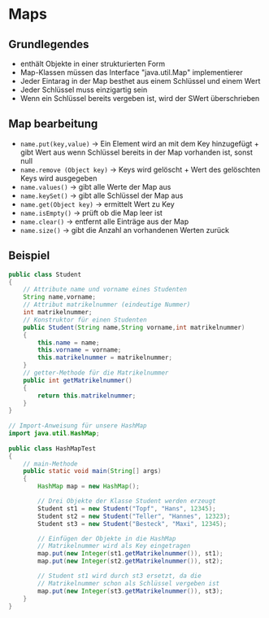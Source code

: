 # Maps

## Grundlegendes
- enthält Objekte in einer strukturierten Form
- Map-Klassen müssen das Interface "java.util.Map" implementierer
- Jeder Eintarag in der Map besthet aus einem Schlüssel und einem Wert
- Jeder Schlüssel muss einzigartig sein
- Wenn ein Schlüssel bereits vergeben ist, wird der SWert überschrieben

## Map bearbeitung

- `name.put(key,value)` -> Ein Element wird an mit dem Key hinzugefügt + gibt Wert aus wenn Schlüssel bereits in der Map vorhanden ist, sonst null
- `name.remove (Object key)` -> Keys wird gelöscht + Wert des gelöschten Keys wird ausgegeben
- `name.values()` -> gibt alle Werte der Map aus
- `name.keySet()` -> gibt alle Schlüssel der Map aus
- `name.get(Object key)` -> ermittelt Wert zu Key
- `name.isEmpty()` -> prüft ob die Map leer ist
- `name.clear()` -> entfernt alle Einträge aus der Map
- `name.size()` -> gibt die Anzahl an vorhandenen Werten zurück



## Beispiel

````java
public class Student
{
    // Attribute name und vorname eines Studenten
    String name,vorname;
    // Attribut matrikelnummer (eindeutige Nummer)
    int matrikelnummer;
    // Konstruktor für einen Studenten
    public Student(String name,String vorname,int matrikelnummer)
    {
        this.name = name;
        this.vorname = vorname;
        this.matrikelnummer = matrikelnummer;
    }
    // getter-Methode für die Matrikelnummer
    public int getMatrikelnummer()
    {
        return this.matrikelnummer;
    }
}
 
// Import-Anweisung für unsere HashMap
import java.util.HashMap;
 
public class HashMapTest
{
    // main-Methode
    public static void main(String[] args)
    {
        HashMap map = new HashMap();

        // Drei Objekte der Klasse Student werden erzeugt
        Student st1 = new Student("Topf", "Hans", 12345);
        Student st2 = new Student("Teller", "Hannes", 12323);
        Student st3 = new Student("Besteck", "Maxi", 12345);

        // Einfügen der Objekte in die HashMap
        // Matrikelnummer wird als Key eingetragen 
        map.put(new Integer(st1.getMatrikelnummer()), st1);
        map.put(new Integer(st2.getMatrikelnummer()), st2);

        // Student st1 wird durch st3 ersetzt, da die 
        // Matrikelnummer schon als Schlüssel vergeben ist
        map.put(new Integer(st3.getMatrikelnummer()), st3);
    }
}
````